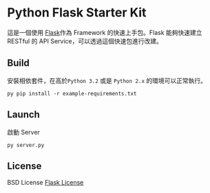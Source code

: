 # Python Flask Starter Kit 

這是一個使用 [Flask](http://flask.pocoo.org/)作為 Framework 的快速上手包。Flask 能夠快速建立 RESTful 的 API Service，可以透過這個快速包進行改建。


## Build

安裝相依套件，在高於`Python 3.2` 或是 `Python 2.x` 的環境可以正常執行。

```
py pip install -r example-requirements.txt
```

## Launch
啟動 Server
```
py server.py
```

## License

BSD License [Flask License](http://flask.pocoo.org/docs/0.11/license/)
